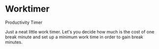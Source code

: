 # Worktimer
Productivity Timer

Just a neat little work timer. Let's you decide how much is the cost of one break minute and
set up a minimum work time in order to gain break minutes.
